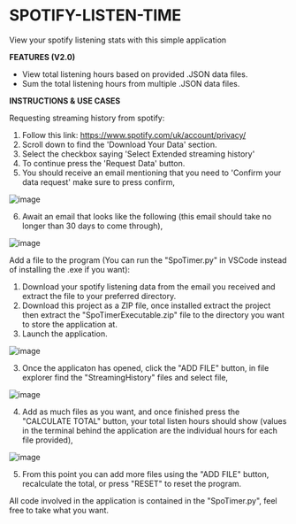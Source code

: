 # SPOTIFY-LISTEN-TIME
 View your spotify listening stats with this simple application

**FEATURES (V2.0)**
- View total listening hours based on provided .JSON data files.
- Sum the total listening hours from multiple .JSON data files. 

**INSTRUCTIONS & USE CASES**

Requesting streaming history from spotify:
 1. Follow this link: https://www.spotify.com/uk/account/privacy/
 2. Scroll down to find the 'Download Your Data' section.
 3. Select the checkbox saying 'Select Extended streaming history'
 4. To continue press the 'Request Data' button.
 5. You should receive an email mentioning that you need to 'Confirm your data request' make sure to press confirm,

![image](https://github.com/AdamC192/Spotify-Listen-Time/assets/112624338/4a8ebefe-dac4-4287-9b25-9834d9939e49)

   
 6. Await an email that looks like the following (this email should take no longer than 30 days to come through),

![image](https://github.com/AdamC192/Spotify-Listen-Time/assets/112624338/74c4dcf6-8e77-4ffc-8520-60f95b214399)



Add a file to the program (You can run the "SpoTimer.py" in VSCode instead of installing the .exe if you want):
 1. Download your spotify listening data from the email you received and extract the file to your preferred directory.
 2. Download this project as a ZIP file, once installed extract the project then extract the "SpoTimerExecutable.zip" file to the directory you want to store the application at.
 3. Launch the application.

![image](https://github.com/AdamC192/Spotify-Listen-Time/assets/112624338/bbad339e-d1c1-4085-8ed3-d3d52c092ebe)


 3. Once the applicaton has opened, click the "ADD FILE" button, in file explorer find the "StreamingHistory" files and select file,

![image](https://github.com/AdamC192/Spotify-Listen-Time/assets/112624338/8af65e75-e2d8-4f6e-bbff-3f7cc201467a)


 4. Add as much files as you want, and once finished press the "CALCULATE TOTAL" button, your total listen hours should show (values in the terminal behind the application are the individual hours for each file provided),

![image](https://github.com/AdamC192/Spotify-Listen-Time/assets/112624338/080d12b0-7ce6-431f-b8e7-1a1c6b6c246c)


 5. From this point you can add more files using the "ADD FILE" button, recalculate the total, or press "RESET" to reset the program.

All code involved in the application is contained in the "SpoTimer.py", feel free to take what you want.
